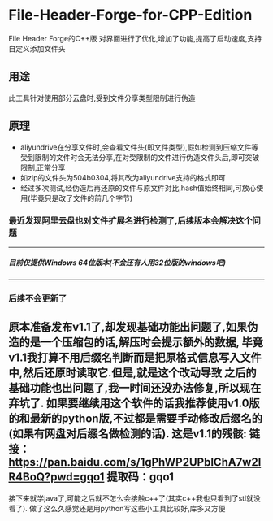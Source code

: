 # File-Header-Forge-for-CPP-Edition
File Header Forge的C++版
对界面进行了优化,增加了功能,提高了启动速度,支持自定义添加文件头
## 用途
此工具针对使用部分云盘时,受到文件分享类型限制进行伪造
## 原理
- aliyundrive在分享文件时,会查看文件头(即文件类型),假如检测到压缩文件等受到限制的文件时会无法分享,在对受限制的文件进行伪造文件头后,即可突破限制,正常分享
- 如zip的文件头为504b0304,将其改为aliyundrive支持的格式即可
- 经过多次测试,经伪造后再还原的文件与原文件对比,hash值始终相同,可放心使用(毕竟只是改了文件的前几个字节)

### 最近发现阿里云盘也对文件扩展名进行检测了,后续版本会解决这个问题
---
##### 目前仅提供Windows 64位版本(不会还有人用32位版的windows吧)
---
### 后续不会更新了
原本准备发布v1.1了,却发现基础功能出问题了,如果伪造的是一个压缩包的话,解压时会提示额外的数据,
毕竟v1.1我打算不用后缀名判断而是把原格式信息写入文件中,然后还原时读取它.但是,就是这个改动导致
之后的基础功能也出问题了,我一时间还没办法修复,所以现在弃坑了.
如果要继续用这个软件的话我推荐使用v1.0版的和最新的python版,不过都是需要手动修改后缀名的(如果有网盘对后缀名做检测的话).
这是v1.1的残骸: 链接：https://pan.baidu.com/s/1gPhWP2UPblChA7w2lR4BoQ?pwd=gqo1 提取码：gqo1
---
接下来就学java了,可能之后就不怎么会接触c++了(其实c++我也只看到了stl就没看了).
做了这么久感觉还是用python写这些小工具比较好,库多又方便
